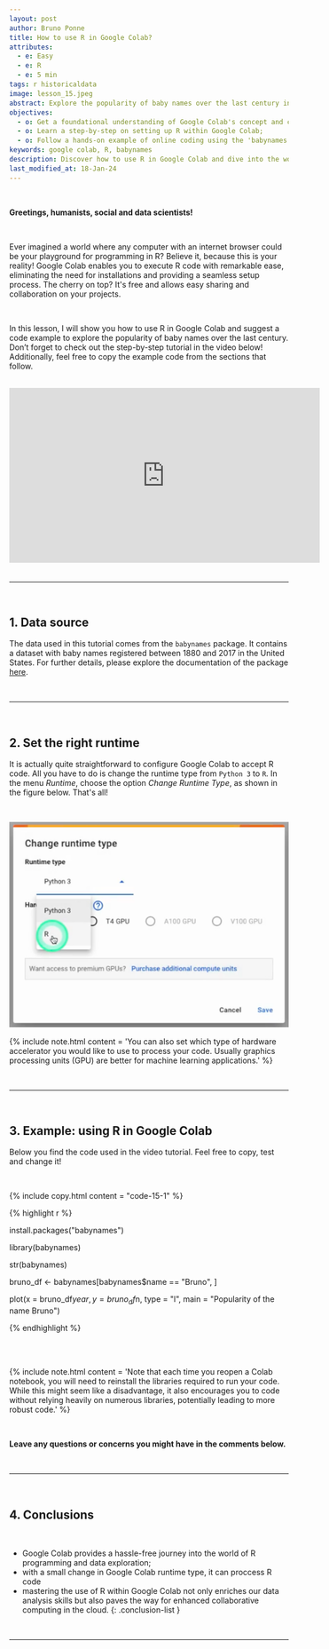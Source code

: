 ```yaml
---
layout: post
author: Bruno Ponne
title: How to use R in Google Colab?
attributes:
  - e: Easy
  - e: R
  - e: 5 min
tags: r historicaldata
image: lesson_15.jpeg
abstract: Explore the popularity of baby names over the last century in Google Colab;
objectives:
  - o: Get a foundational understanding of Google Colab's concept and capabilities;
  - o: Learn a step-by-step on setting up R within Google Colab;
  - o: Follow a hands-on example of online coding using the 'babynames' R package,
keywords: google colab, R, babynames
description: Discover how to use R in Google Colab and dive into the world of online coding with R. Set up your Colab environment seamlessly and start programming right away!
last_modified_at: 18-Jan-24
---
```


<br>

**Greetings, humanists, social and data scientists!**

<br>

Ever imagined a world where any computer with an internet browser could be your playground for programming in R? Believe it, because this is your reality! Google Colab enables you to execute R code with remarkable ease, eliminating the need for installations and providing a seamless setup process. The cherry on top? It's free and allows easy sharing and collaboration on your projects.

<br>

In this lesson, I will show you how to use R in Google Colab and suggest a code example to explore the popularity of baby names over the last century. Don’t forget to check out the step-by-step tutorial in the video below! Additionally, feel free to copy the example code from the sections that follow.

<br>

<div class="videoWrapper">

<iframe width="560" height="315" src="https://www.youtube.com/embed/WKtcrvd_2-0?si=BGqZJ7ekj47PCTYP" title="YouTube video player" frameborder="0" allow="accelerometer; autoplay; clipboard-write; encrypted-media; gyroscope; picture-in-picture; web-share" allowfullscreen></iframe>

</div>




<br>

***
 
<br>

## 1. Data source


The data used in this tutorial comes from the `babynames` package. It contains a dataset with baby names registered between 1880 and 2017 in the United States. For further details, please explore the documentation of the package [here](https://cran.r-project.org/web/packages/babynames/index.html).

<br>

***

<br>

## 2. Set the right runtime

It is actually quite straightforward to configure Google Colab to accept R code. All you have to do is change the runtime type from `Python 3` to `R`. In the menu *Runtime*, choose the option *Change Runtime Type*, as shown in the figure below. That's all!

<br>

![Figure explaining how to use R in Google Colab](/assets/images/lesson_15_01.png)


{% include note.html content = 'You can also set which type of hardware accelerator you would like to use to process your code. Usually graphics processing units (GPU) are better for machine learning applications.'  %}

<br>

***

<br>


## 3. Example: using R in Google Colab

Below you find the code used in the video tutorial. Feel free to copy, test and change it!

<br>

{% include copy.html content = "code-15-1" %}
<div id = "code-15-1">
{% highlight r %}

install.packages("babynames")

library(babynames)

str(babynames)

bruno_df <- babynames[babynames$name == "Bruno", ]

plot(x = bruno_df$year, 
    y = bruno_df$n,
    type = "l",
    main = "Popularity of the name Bruno")


{% endhighlight %}

</div>

<br>

<br>

{% include note.html content = 'Note that each time you reopen a Colab notebook, you will need to reinstall the libraries required to run your code. While this might seem like a disadvantage, it also encourages you to code without relying heavily on numerous libraries, potentially leading to more robust code.'  %}


<br>


**Leave any questions or concerns you might have in the comments below.** 


<br>

***

<br>

## 4. Conclusions

<br>

- Google Colab provides a hassle-free journey into the world of R programming and data exploration;
- with a small change in Google Colab runtime type, it can proccess R code
- mastering the use of R within Google Colab not only enriches our data analysis skills but also paves the way for enhanced collaborative computing in the cloud.
{: .conclusion-list }

<br>

***

